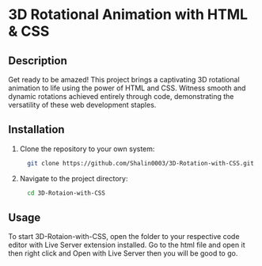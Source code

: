 # 3D Rotational Animation with HTML & CSS

## Description

Get ready to be amazed! This project brings a captivating 3D rotational animation to life using the power of HTML and CSS. Witness smooth and dynamic rotations achieved entirely through code, demonstrating the versatility of these web development staples.

## Installation

1. Clone the repository to your own system:
   ```bash
     git clone https://github.com/Shalin0003/3D-Rotation-with-CSS.git
   ```
2. Navigate to the project directory:
   ```bash
     cd 3D-Rotaion-with-CSS
   ```

## Usage
To start 3D-Rotaion-with-CSS, open the folder to your respective code editor with Live Server extension installed. Go to the html file and open it then right click and Open with Live Server then you will be good to go.

